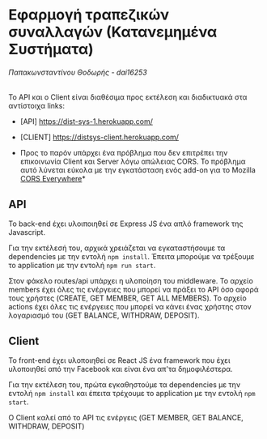 # Εφαρμογή τραπεζικών συναλλαγών (Κατανεμημένα Συστήματα)
###### *Παπακωνσταντίνου Θοδωρής - dai16253*

Το API και ο Client είναι διαθέσιμα προς εκτέλεση και διαδικτυακά στα αντίστοιχα links:
* [API] https://dist-sys-1.herokuapp.com/
* [CLIENT] https://distsys-client.herokuapp.com/

* Προς το παρόν υπάρχει ένα πρόβλημα που δεν επιτρέπει την επικοινωνία Client και Server λόγω απώλειας CORS. Το πρόβλημα αυτό λύνεται εύκολα με την εγκατάσταση ενός add-on για το Mozilla [CORS Everywhere](https://addons.mozilla.org/el/firefox/addon/cors-everywhere/)*

## API
Το back-end έχει υλοιποιηθεί σε Express JS ένα απλό framework της Javascript.

Για την εκτέλεσή του, αρχικά χρειάζεται να εγκαταστήσουμε τα dependencies με την εντολή `npm install`. Έπειτα μπορούμε να τρέξουμε το application με την εντολή `npm run start`.

Στον φάκελο routes/api υπάρχει η υλοποίηση του middleware.
Το αρχείο members έχει όλες τις ενέργειες που μπορεί να πράξει το API όσο αφορά τους χρήστες (CREATE, GET MEMBER, GET ALL MEMBERS).
Το αρχείο actions έχει όλες τις ενέργειες που μπορεί να κάνει ένας χρήστης στον λογαριασμό του (GET BALANCE, WITHDRAW, DEPOSIT).

## Client
Το front-end έχει υλοποιηθεί σε React JS ένα framework που έχει υλοποιηθεί από την Facebook και είναι ένα απ'τα δημοφιλέστερα.

Για την εκτέλεση του, πρώτα εγκαθηστούμε τα dependencies με την εντολή `npm install` και έπειτα τρέχουμε το application με την εντολή `npm start`.

Ο Client καλεί από το API τις ενέργεις (GET MEMBER, GET BALANCE, WITHDRAW, DEPOSIT)

